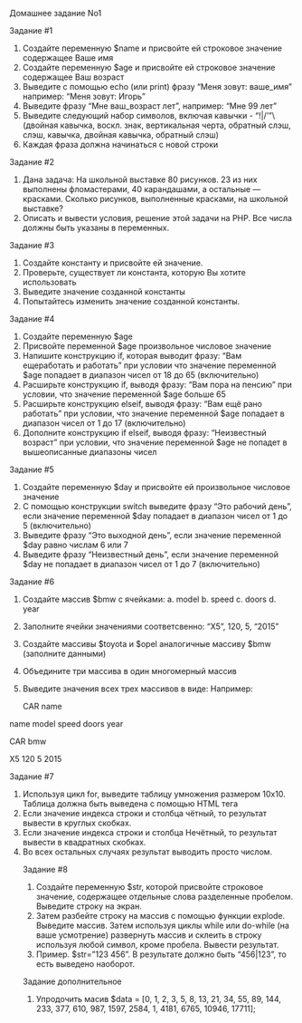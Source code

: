  Домашнее задание No1
 
Задание #1

1. Создайте переменную $name и присвойте ей строковое значение содержащее Ваше имя
2. Создайте переменную $age и присвойте ей строковое значение содержащее Ваш возраст
3. Выведите с помощью echo (или print) фразу “Меня зовут:  ваше_имя”  например: “Меня зовут: Игорь”
4. Выведите фразу “Мне  ваш_возраст лет”, например: “Мне 99 лет”
5. Выведите следующий набор символов, включая кавычки - “!|\/’”\ (двойная
кавычка, воскл. знак, вертикальная черта, обратный слэш, слэш, кавычка,
двойная кавычка, обратный слэш)
6. Каждая фраза должна начинаться с новой строки

Задание #2

1. Дана задача: На школьной выставке 80 рисунков. 23 из них выполнены фломастерами, 40 карандашами, а остальные — красками. Сколько рисунков, выполненные красками, на школьной выставке?
2. Описать и вывести условия, решение этой задачи на PHP. Все числа должны быть указаны в переменных.

Задание #3

1. Создайте константу и присвойте ей значение.
2. Проверьте, существует ли константа, которую Вы хотите использовать
3. Выведите значение созданной константы
4. Попытайтесь изменить значение созданной константы.

Задание #4

1. Создайте переменную $age
2. Присвойте переменной $age произвольное числовое значение
3. Напишите конструкцию if, которая выводит фразу: “Вам ещеработать
и работать” при условии что значение переменной $age попадает в
диапазон чисел от 18 до 65 (включительно)
4. Расширьте конструкцию if, выводя фразу: “Вам пора на пенсию” при
условии, что значение переменной $age больше 65
5. Расширьте конструкцию  elseif, выводя фразу: “Вам ещё рано
работать” при условии, что значение переменной $age попадает в
диапазон чисел от 1 до 17 (включительно)
6. Дополните конструкцию if elseif, выводя фразу: “Неизвестный возраст”
при условии, что значение переменной $age не попадет в вышеописанные диапазоны чисел

 Задание #5
 
1. Создайте переменную $day и присвойте ей произвольное числовое значение
2. С помощью конструкции switch выведите фразу “Это рабочий день”,
если значение переменной $day попадает в диапазон чисел от 1 до 5
(включительно)
3. Выведите фразу “Это выходной день”, если значение переменной
$day равно числам 6 или 7
4. Выведите фразу “Неизвестный день”, если значение переменной $day
не попадает в диапазон чисел от 1 до 7 (включительно)

Задание #6

1. Создайте массив  $bmw с ячейками: a. model
b. speed c. doors d. year
2. Заполните ячейки значениями соответсвенно: “X5”, 120, 5, “2015”
3. Создайте массивы $toyota и $opel аналогичные массиву $bmw
(заполните данными)
4. Объедините три массива в один многомерный массив
5. Выведите значения всех трех массивов в виде:
Например:

   CAR name
   
name  model  speed  doors  year

   CAR bmw
   
X5  120  5  2015


Задание #7

1. Используя цикл for, выведите таблицу умножения размером 10x10. Таблица должна быть выведена с помощью HTML тега <table>
2. Если значение индекса строки и столбца чётный, то результат вывести в круглых скобках.
3. Если значение индекса строки и столбца Нечётный, то результат вывести в квадратных скобках.
4. Во всех остальных случаях результат выводить просто числом.

Задание #8
 
1. Создайте переменную $str, которой присвойте строковое значение, содержащее отдельные слова разделенные пробелом. Выведите строку на экран.
2. Затем разбейте строку на массив с помощью функции  explode. Выведите массив. Затем используя циклы while или do-while (на ваше усмотрение) развернуть массив и склеить в строку используя любой символ, кроме пробела. Вывести результат.
3. Пример. $str=”123 456”. В результате должно быть “456|123”, то есть выведено наоборот.

Задание дополнительное

1. Упродочить масив
   $data = [0, 1, 2, 3, 5, 8, 13, 21, 34, 55, 89, 144, 233, 377, 610, 987, 1597, 2584, 1, 4181, 6765, 10946, 17711];
